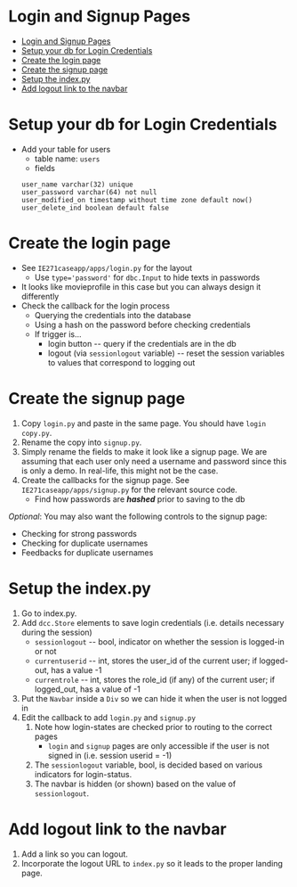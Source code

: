 # Login and Signup Pages

- [Login and Signup Pages](#login-and-signup-pages)
- [Setup your db for Login Credentials](#setup-your-db-for-login-credentials)
- [Create the login page](#create-the-login-page)
- [Create the signup page](#create-the-signup-page)
- [Setup the index.py](#setup-the-indexpy)
- [Add logout link to the navbar](#add-logout-link-to-the-navbar)


# Setup your db for Login Credentials
* Add your table for users
   * table name: `users`
   * fields
    ```user_id serial primary key not null
    user_name varchar(32) unique
    user_password varchar(64) not null
    user_modified_on timestamp without time zone default now()
    user_delete_ind boolean default false

# Create the login page

* See `IE271caseapp/apps/login.py` for the layout
  * Use `type='password'` for `dbc.Input` to hide texts in passwords
* It looks like movieprofile in this case but you can always design it differently
* Check the callback for the login process
  * Querying the credentials into the database
  * Using a hash on the password before checking credentials
  * If trigger is...
    * login button -- query if the credentials are in the db
    * logout (via `sessionlogout` variable) -- reset the session variables to values that correspond to logging out

# Create the signup page

1. Copy `login.py` and paste in the same page. You should have `login copy.py`.
2. Rename the copy into `signup.py`.
3. Simply rename the fields to make it look like a signup page. We are assuming that each user only need a username and password since this is only a demo. In real-life, this might not be the case. 
4. Create the callbacks for the signup page. See `IE271caseapp/apps/signup.py` for the relevant source code.
   * Find how passwords are **_hashed_** prior to saving to the db

*Optional*: You may also want the following controls to the signup page:

- Checking for strong passwords
- Checking for duplicate usernames
- Feedbacks for duplicate usernames



# Setup the index.py

1. Go to index.py.
2. Add `dcc.Store` elements to save login credentials (i.e. details necessary during the session)
   * `sessionlogout` -- bool, indicator on whether the session is logged-in or not
   * `currentuserid` -- int, stores the user_id of the current user; if logged-out, has a value -1
   * `currentrole` -- int, stores the role_id (if any) of the current user; if logged_out, has a value of -1
3. Put the `Navbar` inside a `Div` so we can hide it when the user is not logged in
4. Edit the callback to add `login.py` and `signup.py`
   1. Note how login-states are checked prior to routing to the correct pages
      * `login` and `signup` pages are only accessible if the user is not signed in (i.e. session userid = -1)
   2. The `sessionlogout` variable, bool, is decided based on various indicators for login-status.
   3. The navbar is hidden (or shown) based on the value of `sessionlogout`.


# Add logout link to the navbar

1. Add a link so you can logout. 
2. Incorporate the logout URL to `index.py` so it leads to the proper landing page.